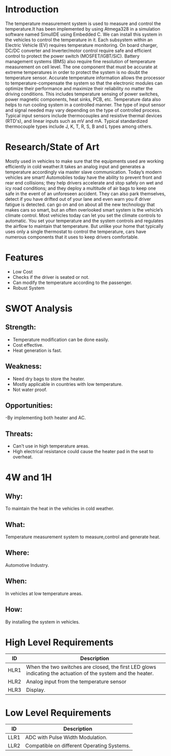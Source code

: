 # Introduction

The temperature measurement system is used to measure and control the temperature.It has been implemented by using Atmega328 in a simulation software named SimulIDE using Embedded C. We can install this system in the vehicles to control the temperature in it. Each subsystem within an Electric Vehicle (EV) requires temperature monitoring. On board charger, DC/DC converter and Inverter/motor control require safe and efficient control to protect the power switch (MOSFET/IGBT/SiC). Battery management systems (BMS) also require fine resolution of temperature measurement on cell level. The one component that must be accurate at extreme temperatures in order to protect the system is no doubt the temperature sensor. Accurate temperature information allows the processor to temperature-compensate the system so that the electronic modules can optimize their performance and maximize their reliability no matter the driving conditions. This includes temperature sensing of power switches, power magnetic components, heat sinks, PCB, etc. Temperature data also helps to run cooling system in a controlled manner. The type of input sensor and signal needed may vary depending on the type of controlled process. Typical input sensors include thermocouples and resistive thermal devices (RTD's), and linear inputs such as mV and mA. Typical standardized thermocouple types include J, K, T, R, S, B and L types among others.

# Research/State of Art

Mostly used in vehicles to make sure that the equipments used are working efficiently in cold weather.It takes an analog input and generates a temperature accordingly via master slave communication. Today’s modern vehicles are smart! Automobiles today have the ability to prevent front and rear end collisions; they help drivers accelerate and stop safely on wet and icy road conditions; and they deploy a multitude of air bags to keep one safe in the event of an unforeseen accident. They can also park themselves, detect if you have drifted out of your lane and even warn you if driver fatigue is detected. can go on and on about all the new technology that makes cars so smart, but an often overlooked smart system is the vehicle’s climate control. Most vehicles today can let you set the climate controls to automatic. You set your temperature and the system controls and regulates the airflow to maintain that temperature. But unlike your home that typically uses only a single thermostat to control the temperature, cars have numerous components that it uses to keep drivers comfortable. 

# Features

- Low Cost
- Checks if the driver is seated or not.
- Can modify the temperature according to the passenger.
- Robust System

# SWOT Analysis
## Strength:
- Temperature modification can be done easily.
- Cost effective.
- Heat generation is fast.

## Weakness:
- Need dry bags to store the heater.
- Mostly applicable in countries with low temperature.
- Not water proof.

## Opportunities:
-By implementing both heater and AC.

## Threats:
- Can't use in high temperature areas.
- High electrical resistance could cause the heater pad in the seat to overheat.

# 4W and 1H
## Why:
To maintain the heat in the vehicles in cold weather.

## What:
Temperature measurement system to measure,control and generate heat.

## Where:
Automotive Industry.

## When:
In vehicles at low temperature areas.

## How:
By installing the system in vehicles.

# High Level Requirements
| ID | Description | 
|----| ------------| 
|HLR1  | When the two switches are closed, the first LED glows indicating the actuation of the system and the heater. | 
|HLR2  | Analog input from the temperature sensor | 
|HLR3  | Display. |		

# Low Level Requirements

| ID | Description |
|-------|------|
| LLR1 | ADC with Pulse Width Modulation.| 
| LLR2 | Compatible on different Operating Systems. |

